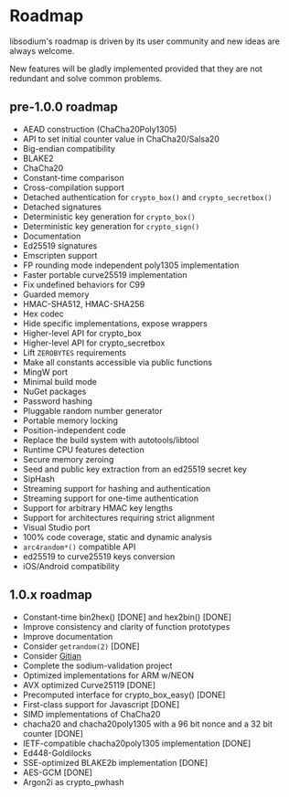# Roadmap

libsodium's roadmap is driven by its user community and new ideas are always welcome.

New features will be gladly implemented provided that they are not redundant and solve common problems.

## pre-1.0.0 roadmap

- AEAD construction (ChaCha20Poly1305)
- API to set initial counter value in ChaCha20/Salsa20
- Big-endian compatibility
- BLAKE2
- ChaCha20
- Constant-time comparison
- Cross-compilation support
- Detached authentication for `crypto_box()` and `crypto_secretbox()`
- Detached signatures
- Deterministic key generation for `crypto_box()`
- Deterministic key generation for `crypto_sign()`
- Documentation
- Ed25519 signatures
- Emscripten support
- FP rounding mode independent poly1305 implementation
- Faster portable curve25519 implementation
- Fix undefined behaviors for C99
- Guarded memory
- HMAC-SHA512, HMAC-SHA256
- Hex codec
- Hide specific implementations, expose wrappers
- Higher-level API for crypto_box
- Higher-level API for crypto_secretbox
- Lift `ZEROBYTES` requirements
- Make all constants accessible via public functions
- MingW port
- Minimal build mode
- NuGet packages
- Password hashing
- Pluggable random number generator
- Portable memory locking
- Position-independent code
- Replace the build system with autotools/libtool
- Runtime CPU features detection
- Secure memory zeroing
- Seed and public key extraction from an ed25519 secret key
- SipHash
- Streaming support for hashing and authentication
- Streaming support for one-time authentication
- Support for arbitrary HMAC key lengths
- Support for architectures requiring strict alignment
- Visual Studio port
- 100% code coverage, static and dynamic analysis
- `arc4random*()` compatible API
- ed25519 to curve25519 keys conversion
- iOS/Android compatibility

## 1.0.x roadmap

- Constant-time bin2hex() [DONE] and hex2bin() [DONE]
- Improve consistency and clarity of function prototypes
- Improve documentation
- Consider `getrandom(2)` [DONE]
- Consider [Gitian](https://gitian.org/)
- Complete the sodium-validation project
- Optimized implementations for ARM w/NEON
- AVX optimized Curve25119 [DONE]
- Precomputed interface for crypto_box_easy() [DONE]
- First-class support for Javascript [DONE]
- SIMD implementations of ChaCha20
- chacha20 and chacha20poly1305 with a 96 bit nonce and a 32 bit counter [DONE]
- IETF-compatible chacha20poly1305 implementation [DONE]
- Ed448-Goldilocks
- SSE-optimized BLAKE2b implementation [DONE]
- AES-GCM [DONE]
- Argon2i as crypto_pwhash
